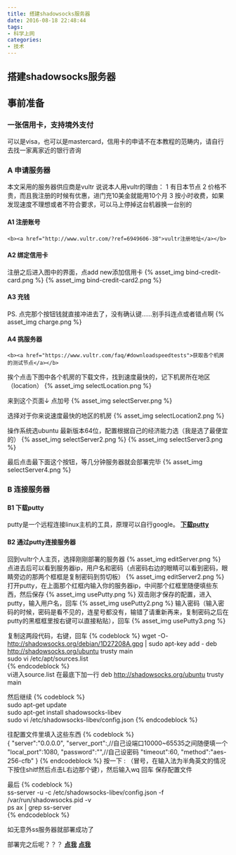 ```yaml
---
title: 搭建shadowsocks服务器
date: 2016-08-18 22:48:44
tags:
- 科学上网
categories:
- 技术
---
```


## 搭建shadowsocks服务器

## 事前准备
###  一张信用卡，支持境外支付
  可以是visa，也可以是mastercard，信用卡的申请不在本教程的范畴内，请自行去找一家离家近的银行咨询

### A 申请服务器
  本文采用的服务器供应商是vultr
  说说本人用vultr的理由：
  1 有日本节点
  2 价格不贵，而且我注册的时候有优惠，进门充10美金就能用10个月
  3 按小时收费，如果发现速度不理想或者不符合要求，可以马上停掉这台机器换一台别的

#### A1 注册账号
    <b><a href="http://www.vultr.com/?ref=6949606-3B">vultr注册地址</a></b>

#### A2 绑定信用卡 
  注册之后进入图中的界面，点add new添加信用卡
{% asset_img bind-credit-card.png %}
{% asset_img bind-credit-card2.png %}

#### A3 充钱
PS. 点完那个按钮钱就直接冲进去了，没有确认键……别手抖连点或者错点啊
{% asset_img charge.png %}

#### A4 挑服务器
    <b><a href="https://www.vultr.com/faq/#downloadspeedtests">获取各个机房的测试节点</a></b>
  挨个点击下图中各个机房的下载文件，找到速度最快的，记下机房所在地区（location）
{% asset_img selectLocation.png %}

  来到这个页面↓ 点加号
{% asset_img selectServer.png %}

  选择对于你来说速度最快的地区的机房
{% asset_img selectLocation2.png %}

  操作系统选ubuntu 最新版本64位，配置根据自己的经济能力选（我是选了最便宜的）
{% asset_img selectServer2.png %}
{% asset_img selectServer3.png %}

  最后点击最下面这个按钮，等几分钟服务器就会部署完毕
{% asset_img selectServer4.png %}

### B 连接服务器
#### B1 下载putty
putty是一个远程连接linux主机的工具，原理可以自行google。
<b><a href="https://the.earth.li/~sgtatham/putty/latest/x86/putty.exe">下载putty</a></b>

#### B2 通过putty连接服务器
回到vultr个人主页，选择刚刚部署的服务器
{% asset_img editServer.png %}
点进去后可以看到服务器ip，用户名和密码（点密码右边的眼睛可以看到密码，眼睛旁边的那两个框框是复制密码到剪切板）
{% asset_img editServer2.png %}
打开putty，在上面那个红框内输入你的服务器ip，中间那个红框里随便填些东西，然后保存
{% asset_img usePutty.png %}
双击刚才保存的配置，进入putty，输入用户名，回车
{% asset_img usePutty2.png %}
输入密码（输入密码的时候，密码是看不见的，连星号都没有，输错了请重新再来，复制密码之后在putty的黑框框里按右键可以直接粘贴），回车
{% asset_img usePutty3.png %}

复制这两段代码，右键，回车
{% codeblock %}
wget -O- http://shadowsocks.org/debian/1D27208A.gpg | sudo apt-key add -
deb http://shadowsocks.org/ubuntu trusty main   
sudo vi /etc/apt/sources.list     
{% endcodeblock %}      
vi进入source.list
在最底下加一行
deb http://shadowsocks.org/ubuntu trusty main

然后继续
{% codeblock %}                
sudo apt-get update                                     
sudo apt-get install shadowsocks-libev    
sudo vi /etc/shadowsocks-libev/config.json
{% endcodeblock %}

往配置文件里填入这些东西
{% codeblock %}    
{
    "server":"0.0.0.0",
    "server_port":,//自己设端口10000~65535之间随便填一个
    "local_port":1080,
    "password":"",//自己设密码
    "timeout":60,
    "method":"aes-256-cfb"
}
{% endcodeblock %}
按一下 : （冒号，在输入法为半角英文的情况下按住shitf然后点击L右边那个键），然后输入wq 回车 保存配置文件

最后
{% codeblock %}  
ss-server -u -c /etc/shadowsocks-libev/config.json -f /var/run/shadowsocks.pid -v   
ps ax | grep ss-server     
{% endcodeblock %}

如无意外ss服务器就部署成功了

部署完之后呢？？？
<b><a href="http://www.godusevpn.mobi/windows-shadowsocks-tutorials.html">点我</a></b>
<b><a href="https://ttt.tt/150/">点我</a></b>